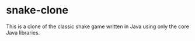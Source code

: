 # snake-clone
This is a clone of the classic snake game written in Java using only the core Java libraries.
